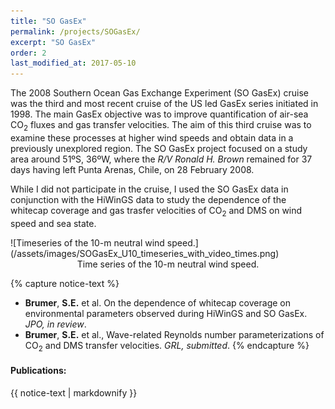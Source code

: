 ```yaml
---
title: "SO GasEx"
permalink: /projects/SOGasEx/
excerpt: "SO GasEx"
order: 2
last_modified_at: 2017-05-10
---
```


The 2008 Southern Ocean Gas Exchange Experiment (SO GasEx) cruise was the third and most recent cruise of the US led GasEx series initiated in 1998. The main GasEx objective was to improve quantification of air-sea CO<sub>2</sub> fluxes and gas transfer velocities. The aim of this third cruise was to examine these processes at higher wind speeds and obtain data in a previously unexplored region. The SO GasEx project focused on a study area around 51ºS, 36ºW, where the *R/V Ronald H. Brown* remained for 37 days having left Punta Arenas, Chile, on 28 February 2008.

While I did not participate in the cruise, I used the SO GasEx data in conjunction with the HiWinGS data to study the dependence of the whitecap coverage and gas trasfer velocities of CO<sub>2</sub> and DMS on wind speed and sea state.  

<div>![Timeseries of the 10-m neutral wind speed.](/assets/images/SOGasEx_U10_timeseries_with_video_times.png)
<center><figcaption>Time series of the 10-m neutral wind speed.</figcaption>
</center>
</div>

{% capture notice-text %}
* **Brumer**, **S.E.** et al. On the dependence of whitecap coverage on environmental parameters observed during HiWinGS and SO GasEx. *JPO, in review*.
* **Brumer**, **S.E.** et al., Wave-related Reynolds number parameterizations of CO<sub>2</sub> and DMS transfer velocities. *GRL, submitted*.
{% endcapture %}

<div class="notice--info">
  <h4>Publications:</h4>
  {{ notice-text | markdownify }}
</div>